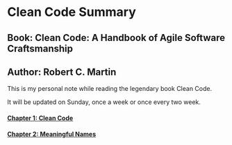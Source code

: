 # Clean Code Summary
## Book: Clean Code: A Handbook of Agile Software Craftsmanship
## Author: Robert C. Martin

This is my personal note while reading the legendary book Clean Code.

It will be updated on Sunday, once a week or once every two week.

#### [Chapter 1: Clean Code](https://github.com/jenniferdo2211/Clean-Code-Summary/blob/master/chapter1-clean-code.md)
#### [Chapter 2: Meaningful Names](https://github.com/jenniferdo2211/Clean-Code-Summary/blob/master/chapter2-meaningful-names.md)
